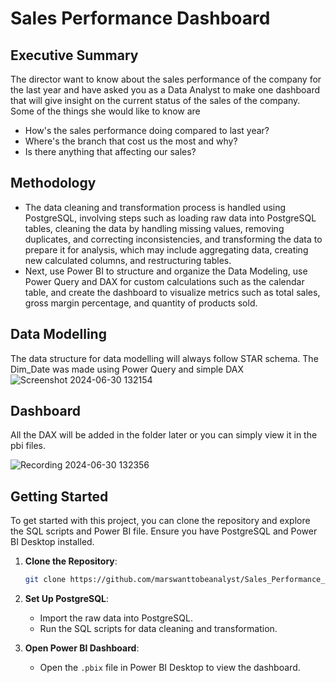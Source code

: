 # Sales Performance Dashboard
## Executive Summary

The director want to know about the sales performance of the company for the last year and have asked you as a Data Analyst to make one dashboard that will give insight on the current status of the sales of the company. Some of the things she would like to know are

- How's the sales performance doing compared to last year?
- Where's the branch that cost us the most and why?
- Is there anything that affecting our sales?

## Methodology

- The data cleaning and transformation process is handled using PostgreSQL, involving steps such as loading raw data into PostgreSQL tables, cleaning the data by handling missing values, removing duplicates, and correcting inconsistencies, and transforming the data to prepare it for analysis, which may include aggregating data, creating new calculated columns, and restructuring tables.
- Next, use Power BI to structure and organize the Data Modeling, use Power Query and DAX for custom calculations such as the calendar table, and create the dashboard to visualize metrics such as total sales, gross margin percentage, and quantity of products sold.

## Data Modelling
The data structure for data modelling will always follow STAR schema. The Dim_Date was made using Power Query and simple DAX
![Screenshot 2024-06-30 132154](https://github.com/marswanttobeanalyst/Sales-Performance-dashboard/assets/141108687/7ab4e0db-c169-48d8-be52-0a2ce8e3bc98)

## Dashboard 
All the DAX will be added in the folder later or you can simply view it in the pbi files.

![Recording 2024-06-30 132356](https://github.com/marswanttobeanalyst/Sales-Performance-dashboard/assets/141108687/b5b58ac4-7812-417f-a563-1f71358bb028)


## Getting Started

To get started with this project, you can clone the repository and explore the SQL scripts and Power BI file. Ensure you have PostgreSQL and Power BI Desktop installed.

1. **Clone the Repository**:
    ```bash
    git clone https://github.com/marswanttobeanalyst/Sales_Performance_Dashboard.git
    ```
2. **Set Up PostgreSQL**:
    - Import the raw data into PostgreSQL.
    - Run the SQL scripts for data cleaning and transformation.

3. **Open Power BI Dashboard**:
    - Open the `.pbix` file in Power BI Desktop to view the dashboard.


